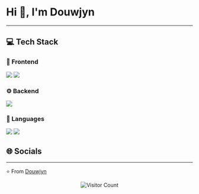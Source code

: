 # Hi 👋, I'm Douwjyn

****

## 💻 Tech Stack

### 🎨 Frontend

<img src="https://img.shields.io/badge/React-ff69b4?style=for-the-badge&logo=react&logoColor=white" /> <img src="https://img.shields.io/badge/Tailwind-ff69b4?style=for-the-badge&logo=tailwind&logoColor=white" /> 

### ⚙️ Backend

<img src="https://img.shields.io/badge/Laravel-4169e1?style=for-the-badge&logo=laravel&logoColor=white" /> 

### 💬 Languages

<img src="https://img.shields.io/badge/C-FFA500?style=for-the-badge&logo=c&logoColor=white" /> <img src="https://img.shields.io/badge/JavaScript-FFA500?style=for-the-badge&logo=javascript&logoColor=white" /> 

## 🌐 Socials

<div align="center">



</div>

---
⭐️ From [Douwjyn](https://github.com/)

<!-- Profile views counter -->
<div align="center">
  <img src="https://profile-counter.glitch.me/YOUR-USERNAME/count.svg" alt="Visitor Count" />
</div>
